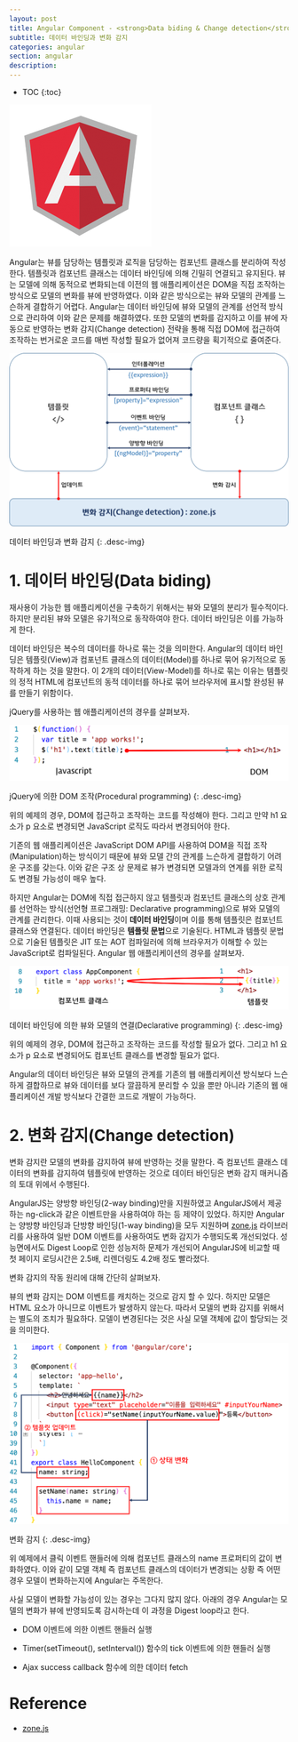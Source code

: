```yaml
---
layout: post
title: Angular Component - <strong>Data biding & Change detection</strong>
subtitle: 데이터 바인딩과 변화 감지
categories: angular
section: angular
description: 
---
```


* TOC
{:toc}

![angular Logo](/img/angular-logo.png)

Angular는 뷰를 담당하는 템플릿과 로직을 담당하는 컴포넌트 클래스를 분리하여 작성한다. 템플릿과 컴포넌트 클래스는 데이터 바인딩에 의해 긴밀히 연결되고 유지된다. 뷰는 모델에 의해 동적으로 변화되는데 이전의 웹 애플리케이션은 DOM을 직접 조작하는 방식으로 모델의 변화를 뷰에 반영하였다. 이와 같은 방식으로는 뷰와 모델의 관계를 느슨하게 결합하기 어렵다. Angular는 데이터 바인딩에 뷰와 모델의 관계를 선언적 방식으로 관리하여 이와 같은 문제를 해결하였다. 또한 모델의 변화를 감지하고 이를 뷰에 자동으로 반영하는 변화 감지(Change detection) 전략을 통해 직접 DOM에 접근하여 조작하는 번거로운 코드를 매번 작성할 필요가 없어져 코드량을 획기적으로 줄여준다.

![databinding & change detection](./img/databinding-changedetection.png)

데이터 바인딩과 변화 감지
{: .desc-img}

# 1. 데이터 바인딩(Data biding)

재사용이 가능한 웹 애플리케이션을 구축하기 위해서는 뷰와 모델의 분리가 필수적이다. 하지만 분리된 뷰와 모델은 유기적으로 동작하여야 한다. 데이터 바인딩은 이를 가능하게 한다.

데이터 바인딩은 복수의 데이터를 하나로 묶는 것을 의미한다. Angular의 데이터 바인딩은 템플릿(View)과 컴포넌트 클래스의 데이터(Model)를 하나로 묶어 유기적으로 동작하게 하는 것을 말한다. 이 2개의 데이터(View-Model)를 하나로 묶는 이유는 템플릿의 정적 HTML에 컴포넌트의 동적 데이터를 하나로 묶어 브라우저에 표시할 완성된 뷰를 만들기 위함이다.

jQuery를 사용하는 웹 애플리케이션의 경우를 살펴보자.

![procedural-programming](./img/procedural-programming.png)

jQuery에 의한 DOM 조작(Procedural programming)
{: .desc-img}

위의 예제의 경우, DOM에 접근하고 조작하는 코드를 작성해야 한다. 그리고 만약 h1 요소가 p 요소로 변경되면 JavaScript 로직도 따라서 변경되어야 한다.

기존의 웹 애플리케이션은 JavaScript DOM API를 사용하여 DOM을 직접 조작(Manipulation)하는 방식이기 때문에 뷰와 모델 간의 관계를 느슨하게 결합하기 어려운 구조를 갖는다. 이와 같은 구조 상 문제로 뷰가 변경되면 모델과의 연계를 위한 로직도 변경될 가능성이 매우 높다.

하지만 Angular는 DOM에 직접 접근하지 않고 템플릿과 컴포넌트 클래스의 상호 관계를 선언하는 방식(선언형 프로그래밍: Declarative programming)으로 뷰와 모델의 관계를 관리한다. 이때 사용되는 것이 <strong>데이터 바인딩</strong>이며 이를 통해 템플릿은 컴포넌트 클래스와 연결된다. 데이터 바인딩은 <strong>템플릿 문법</strong>으로 기술된다. HTML과 템플릿 문법으로 기술된 템플릿은 JIT 또는 AOT 컴파일러에 의해 브라우저가 이해할 수 있는 JavaScript로 컴파일된다. Angular 웹 애플리케이션의 경우를 살펴보자.

![declarative-programming](./img/declarative-programming.png)

데이터 바인딩에 의한 뷰와 모델의 연결(Declarative programming)
{: .desc-img}

위의 예제의 경우, DOM에 접근하고 조작하는 코드를 작성할 필요가 없다. 그리고 h1 요소가 p 요소로 변경되어도 컴포넌트 클래스를 변경할 필요가 없다.

Angular의 데이터 바인딩은 뷰와 모델의 관계를 기존의 웹 애플리케이션 방식보다 느슨하게 결합하므로 뷰와 데이터를 보다 깔끔하게 분리할 수 있을 뿐만 아니라 기존의 웹 애플리케이션 개발 방식보다 간결한 코드로 개발이 가능하다.

# 2. 변화 감지(Change detection)

변화 감지란 모델의 변화를 감지하여 뷰에 반영하는 것을 말한다. 즉 컴포넌트 클래스 데이터의 변화를 감지하여 템플릿에 반영하는 것으로 데이터 바인딩은 변화 감지 매커니즘의 토대 위에서 수행된다. 

AngularJS는 양방향 바인딩(2-way binding)만을 지원하였고 AngularJS에서 제공하는 ng-click과 같은 이벤트만을 사용하여야 하는 등 제약이 있었다. 하지만 Angular는 양방향 바인딩과 단방향 바인딩(1-way binding)을 모두 지원하며 [zone.js](https://github.com/angular/zone.js/) 라이브러리를 사용하여 일반 DOM 이벤트를 사용하여도 변화 감지가 수행되도록 개선되었다. 성능면에서도 Digest Loop로 인한 성능저하 문제가 개선되어 AngularJS에 비교할 때 첫 페이지 로딩시간은 2.5배, 리렌더링도 4.2배 정도 빨라졌다.

변화 감지의 작동 원리에 대해 간단히 살펴보자.

뷰의 변화 감지는 DOM 이벤트를 캐치하는 것으로 감지 할 수 있다. 하지만 모델은 HTML 요소가 아니므로 이벤트가 발생하지 않는다. 따라서 모델의 변화 감지를 위해서는 별도의 조치가 필요하다. 모델이 변경된다는 것은 사실 모델 객체에 값이 할당되는 것을 의미한다.

![change detection](./img/change-detection.png)

변화 감지
{: .desc-img}

위 예제에서 클릭 이벤트 핸들러에 의해 컴포넌트 클래스의 name 프로퍼티의 값이 변화하였다. 이와 같이 모델 객체 즉 컴포넌트 클래스의 데이터가 변경되는 상황 즉 어떤 경우 모델이 변화하는지에 Angular는 주목한다.

사실 모델이 변화할 가능성이 있는 경우는 그다지 많지 않다. 아래의 경우 Angular는 모델의 변화가 뷰에 반영되도록 감시하는데 이 과정을 Digest loop라고 한다.

- DOM 이벤트에 의한 이벤트 핸들러 실행

- Timer(setTimeout(), setInterval()) 함수의 tick 이벤트에 의한 핸들러 실행

- Ajax success callback 함수에 의한 데이터 fetch


# Reference

* [zone.js](https://github.com/angular/zone.js/)
